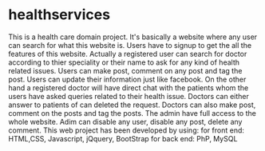 # healthservices
This is a health care domain project. It's basically a website where any user can search for what this website is. Users have to signup to get the all the features of this website. Actually a registered user can search for doctor according to thier speciality or their name to ask for any kind of health related issues. Users can make post, comment on any post and tag the post. Users can update their information just like facebook.
On the other hand a registered doctor will have direct chat with the patients whom the users have asked queries related to their health issue. Doctors can either answer to patients of can deleted the request. Doctors can also make post, comment on the posts and tag the posts.
The admin have full access to the whole website. Adim can disable any user, disable any post, delete any comment.
This web project has been developed by using:
                for front end:  HTML,CSS, Javascript, jQquery, BootStrap
                for back end: PhP, MySQL
